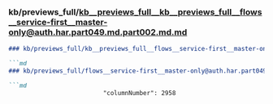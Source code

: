 ### kb/previews_full/kb__previews_full__kb__previews_full__flows__service-first__master-only@auth.har.part049.md.part002.md.md

```md
### kb/previews_full/kb__previews_full__flows__service-first__master-only@auth.har.part049.md.part002.md

```md
### kb/previews_full/flows__service-first__master-only@auth.har.part049.md (part 002)

```md
                          "columnNumber": 2958
                  
```

```

```

```
